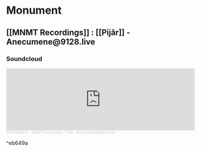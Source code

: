 # Monument

## [[MNMT Recordings]] : [[Pijãr]] - Anecumene\@9128.live

### Soundcloud
<iframe width="100%" height="166" scrolling="no" frameborder="no" allow="autoplay" src="https://w.soundcloud.com/player/?url=https%3A//api.soundcloud.com/tracks/1008009316&color=%23ff5500&auto_play=false&hide_related=false&show_comments=true&show_user=true&show_reposts=false&show_teaser=true"></iframe><div style="font-size: 10px; color: #cccccc;line-break: anywhere;word-break: normal;overflow: hidden;white-space: nowrap;text-overflow: ellipsis; font-family: Interstate,Lucida Grande,Lucida Sans Unicode,Lucida Sans,Garuda,Verdana,Tahoma,sans-serif;font-weight: 100;"><a href="https://soundcloud.com/monument-podcast" title="MONUMENT" target="_blank" style="color: #cccccc; text-decoration: none;">MONUMENT</a> · <a href="https://soundcloud.com/monument-podcast/mnmt-recordings-pijar-anecumene9128live" title="MNMT Recordings : Pijãr - Anecumene@9128.live" target="_blank" style="color: #cccccc; text-decoration: none;">MNMT Recordings : Pijãr - Anecumene@9128.live</a></div>

^eb649a
